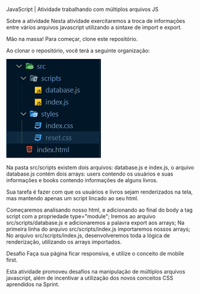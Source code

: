 JavaScript | Atividade trabalhando com múltiplos arquivos JS

Sobre a atividade
Nesta atividade exercitaremos a troca de informações entre vários arquivos javascript utilizando a sintaxe de import e export.

Mão na massa! 
Para começar, clone este repositório.

Ao clonar o repositório, você terá a seguinte organização:

<img src="./assets/example-1.png" alt="example 1" />

Na pasta src/scripts existem dois arquivos: database.js e index.js, o arquivo database.js contém dois arrays: users contendo os usuários e suas informações e books contendo informações de alguns livros.

Sua tarefa é fazer com que os usuários e livros sejam renderizados na tela, mas mantendo apenas um script lincado ao seu html.

Começaremos analisando nosso html, e adicionando ao final do body a tag script com a propriedade type="module";
Iremos ao arquivo src/scripts/database.js e adicionaremos a palavra export aos arrays;
Na primeira linha do arquivo src/scripts/index.js importaremos nossos arrays;
No arquivo src/scripts/index.js, desenvolveremos toda a lógica de renderização, utilizando os arrays importados.

Desafio 
Faça sua página ficar responsiva, e utilize o conceito de mobile first.

Esta atividade promoveu desafios na manipulação de múltiplos arquivos javascript, além de incentivar a utilização dos novos conceitos CSS aprendidos na Sprint.